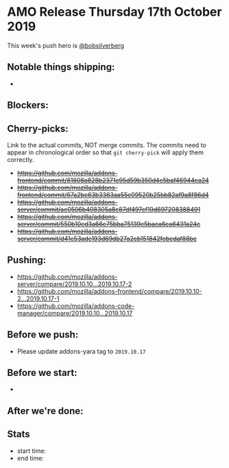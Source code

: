 # AMO Release Thursday 17th October 2019

This week's push hero is [@bobsilverberg](https://github.com/bobsilverberg)

## Notable things shipping:

*

## Blockers:



## Cherry-picks:

Link to the actual commits, NOT merge commits. The commits need to appear
in chronological order so that `git cherry-pick` will apply them correctly.
* ~~https://github.com/mozilla/addons-frontend/commit/81808a828b2371e95d59b350d4e5baf46944ca24~~
* ~~https://github.com/mozilla/addons-frontend/commit/67a2be63b3363aa55c09520b25bb82af9a8f86d4~~
* ~~https://github.com/mozilla/addons-server/commit/ae0506b408305a8c87df497cf19d697208388491~~
* ~~https://github.com/mozilla/addons-server/commit/550b10cd3a66c75bba75139e5baea6ea6431a24c~~
* ~~https://github.com/mozilla/addons-server/commit/d41e53ade193d69db27a2cb151842febedaf88bc~~

## Pushing:

* https://github.com/mozilla/addons-server/compare/2019.10.10...2019.10.17-2
* https://github.com/mozilla/addons-frontend/compare/2019.10.10-2...2019.10.17-1
* https://github.com/mozilla/addons-code-manager/compare/2019.10.10...2019.10.17


## Before we push:

* Please update addons-yara tag to `2019.10.17`

## Before we start:

*

## After we're done:

## Stats

* start time:
* end time:
